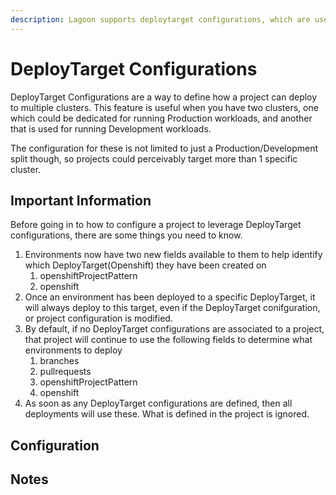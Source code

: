 ```yaml
---
description: Lagoon supports deploytarget configurations, which are used to allow a project to deploy to multiple clusters
---
```


# DeployTarget Configurations

DeployTarget Configurations are a way to define how a project can deploy to multiple clusters. This feature is useful when you have two clusters, one which could be dedicated for running Production workloads, and another that is used for running Development workloads.

The configuration for these is not limited to just a Production/Development split though, so projects could perceivably target more than 1 specific cluster.

## Important Information

Before going in to how to configure a project to leverage DeployTarget configurations, there are some things you need to know.
1. Environments now have two new fields available to them to help identify which DeployTarget(Openshift) they have been created on
   1. openshiftProjectPattern
   2. openshift
2. Once an environment has been deployed to a specific DeployTarget, it will always deploy to this target, even if the DeployTarget conifguration, or project configuration is modified.
3. By default, if no DeployTarget configurations are associated to a project, that project will continue to use the following fields to determine what environments to deploy
   1. branches
   2. pullrequests
   3. openshiftProjectPattern
   4. openshift
4. As soon as any DeployTarget configurations are defined, then all deployments will use these. What is defined in the project is ignored.

## Configuration

## Notes
